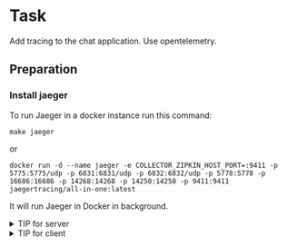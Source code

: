 # Task

Add tracing to the chat application. Use opentelemetry.

## Preparation

### Install jaeger

To run Jaeger in a docker instance run this command:

```
make jaeger
```

or

```
docker run -d --name jaeger -e COLLECTOR_ZIPKIN_HOST_PORT=:9411 -p 5775:5775/udp -p 6831:6831/udp -p 6832:6832/udp -p 5778:5778 -p 16686:16686 -p 14268:14268 -p 14250:14250 -p 9411:9411 jaegertracing/all-in-one:latest
```

It will run Jaeger in Docker in background.


<details>
<summary>TIP for server</summary>

Use this code while initializing the server

```
	grpc.UnaryInterceptor(otelgrpc.UnaryServerInterceptor()),
	grpc.StreamInterceptor(otelgrpc.StreamServerInterceptor()),
```
</details>

<details>
<summary>TIP for client</summary>

Use this code while initializing the client

```
grpc.WithUnaryInterceptor(otelgrpc.UnaryClientInterceptor()),
grpc.WithStreamInterceptor(otelgrpc.StreamClientInterceptor()),
```
</details>
